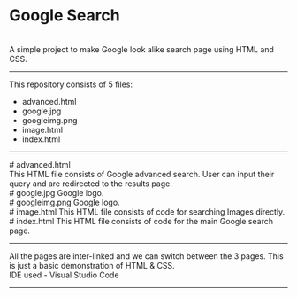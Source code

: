 # Google Search
<br>
A simple project to make Google look alike search page using HTML and CSS.
<hr>
This repository consists of 5 files:
<ul>
  <li>advanced.html</li>
  <li>google.jpg</li>
  <li>googleimg.png</li>
  <li>image.html</li>
  <li>index.html</li>
</ul>
<hr>
# advanced.html <br>
This HTML file consists of Google advanced search. User can input their query and are redirected to the results page.<br>
# google.jpg
Google logo.<br>
# googleimg.png
Google logo.<br>
# image.html
This HTML file consists of code for searching Images directly.<br>
# index.html
This HTML file consists of code for the main Google search page.<br>
<hr>
All the pages are inter-linked and we can switch between the 3 pages. This is just a basic demonstration of HTML & CSS.<br>
IDE used - Visual Studio Code
<hr>
